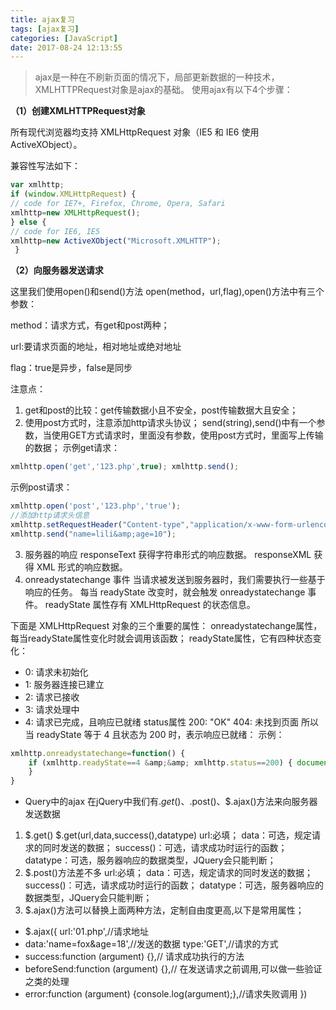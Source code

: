 ```yaml
---
title: ajax复习
tags: [ajax复习]
categories: [JavaScript]
date: 2017-08-24 12:13:55
---
```


> ajax是一种在不刷新页面的情况下，局部更新数据的一种技术，XMLHTTPRequest对象是ajax的基础。 使用ajax有以下4个步骤： 

**（1）创建XMLHTTPRequest对象** 

所有现代浏览器均支持 XMLHttpRequest 对象（IE5 和 IE6 使用 ActiveXObject）。 

兼容性写法如下： 
``` javascript
var xmlhttp; 
if (window.XMLHttpRequest) {
// code for IE7+, Firefox, Chrome, Opera, Safari 
xmlhttp=new XMLHttpRequest(); 
} else {
// code for IE6, IE5 
xmlhttp=new ActiveXObject("Microsoft.XMLHTTP");
 } 
 ```

**（2）向服务器发送请求** 

这里我们使用open()和send()方法 open(method，url,flag),open()方法中有三个参数： 

method：请求方式，有get和post两种； 

url:要请求页面的地址，相对地址或绝对地址 

flag：true是异步，false是同步 

注意点：
1. get和post的比较：get传输数据小且不安全，post传输数据大且安全； 
2. 使用post方式时，注意添加http请求头协议； send(string),send()中有一个参数，当使用GET方式请求时，里面没有参数，使用post方式时，里面写上传输的数据； 示例get请求： 

``` js
xmlhttp.open('get','123.php',true); xmlhttp.send(); 
```
示例post请求： 
``` javascript
xmlhttp.open('post','123.php','true'); 
//添加http请求头信息 
xmlhttp.setRequestHeader("Content-type","application/x-www-form-urlencoded"); 
xmlhttp.send("name=lili&amp;age=10"); 
```
3. 服务器的响应 responseText 获得字符串形式的响应数据。 responseXML 获得 XML 形式的响应数据。 
4. onreadystatechange 事件 当请求被发送到服务器时，我们需要执行一些基于响应的任务。 每当 readyState 改变时，就会触发 onreadystatechange 事件。 readyState 属性存有 XMLHttpRequest 的状态信息。 

下面是 XMLHttpRequest 对象的三个重要的属性： onreadystatechange属性，每当readyState属性变化时就会调用该函数； 
readyState属性，它有四种状态变化： 
   * 0: 请求未初始化 
   * 1: 服务器连接已建立 
   * 2: 请求已接收 
   * 3: 请求处理中 
   * 4: 请求已完成，且响应已就绪 status属性 200: "OK" 404: 未找到页面 所以当 readyState 等于 4 且状态为 200 时，表示响应已就绪： 
示例： 
``` javascript
xmlhttp.onreadystatechange=function() { 
    if (xmlhttp.readyState==4 &amp;&amp; xmlhttp.status==200) { document.getElementById("myDiv").innerHTML=xmlhttp.responseText; 
    } 
} 
```

* Query中的ajax 在jQuery中我们有$.get()、$.post()、$.ajax()方法来向服务器发送数据 

1. $.get() $.get(url,data,success(),datatype) url:必填； data：可选，规定请求的同时发送的数据； success()：可选，请求成功时运行的函数； datatype：可选，服务器响应的数据类型，JQuery会只能判断； 
2. $.post()方法差不多 url:必填； data：可选，规定请求的同时发送的数据； success()：可选，请求成功时运行的函数； datatype：可选，服务器响应的数据类型，JQuery会只能判断； 
3. $.ajax()方法可以替换上面两种方法，定制自由度更高,以下是常用属性； 
* $.ajax({ url:'01.php',//请求地址 
* data:'name=fox&age=18',//发送的数据 type:'GET',//请求的方式 
* success:function (argument) {},// 请求成功执行的方法 
* beforeSend:function (argument) {},// 在发送请求之前调用,可以做一些验证之类的处理 
* error:function (argument) {console.log(argument);},//请求失败调用 })